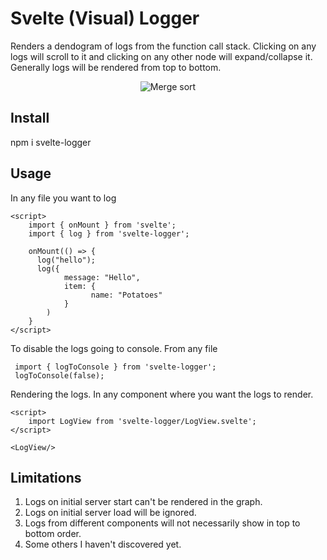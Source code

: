 # Svelte (Visual) Logger

Renders a dendogram of logs from the function call stack. Clicking on any logs will scroll to it and clicking on any other node will expand/collapse it.
Generally logs will be rendered from top to bottom.

<p align="center">
  <img src="https://i.imgur.com/jutkVST.jpg" alt="Merge sort">
</p>

## Install
npm i svelte-logger

## Usage

In any file you want to log
```
<script>
    import { onMount } from 'svelte';
  	import { log } from 'svelte-logger';

    onMount(() => {
      log("hello");
      log({
            message: "Hello",
            item: {
                  name: "Potatoes"
            }
        )
    }
</script>
```

To disable the logs going to console. From any file
```
 import { logToConsole } from 'svelte-logger';
 logToConsole(false);
```

Rendering the logs. In any component where you want the logs to render.
```
<script>
	import LogView from 'svelte-logger/LogView.svelte';	
</script>

<LogView/>
```

## Limitations
1. Logs on initial server start can't be rendered in the graph.
2. Logs on initial server load will be ignored.
3. Logs from different components will not necessarily show in top to bottom order.
4. Some others I haven't discovered yet. 
